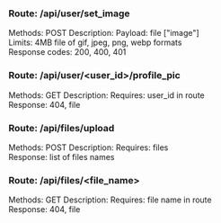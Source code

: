 ### Route: /api/user/set_image
Methods: POST
Description:
Payload: file ["image"]  
Limits: 4MB file of gif, jpeg, png, webp formats  
Response codes: 200, 400, 401

### Route: /api/user/<user_id>/profile_pic
Methods: GET
Description:
Requires: user_id in route  
Response: 404, file

### Route: /api/files/upload
Methods: POST
Description:
Requires: files  
Response: list of files names

### Route: /api/files/<file_name>
Methods: GET
Description:
Requires: file name in route  
Response: 404, file

